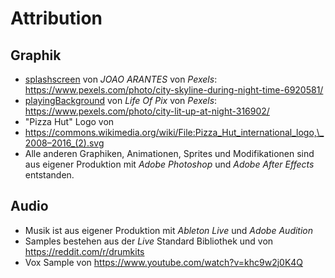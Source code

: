 
# Attribution

## Graphik

- [splashscreen](./src/main/java/com/javafwp/sprites/splashscreen.png) von *JOAO ARANTES* von *Pexels*: https://www.pexels.com/photo/city-skyline-during-night-time-6920581/
- [playingBackground](./src/main/java/com/javafwp/sprites/playingBackground.png) von *Life Of Pix* von *Pexels*: https://www.pexels.com/photo/city-lit-up-at-night-316902/
- "Pizza Hut" Logo von
- https://commons.wikimedia.org/wiki/File:Pizza_Hut_international_logo,\_2008–2016_(2).svg
- Alle anderen Graphiken, Animationen, Sprites und Modifikationen sind aus eigener Produktion mit *Adobe Photoshop* und *Adobe After Effects* entstanden.

## Audio

- Musik ist aus eigener Produktion mit *Ableton Live* und *Adobe Audition*
- Samples bestehen aus der *Live* Standard Bibliothek und von https://reddit.com/r/drumkits
- Vox Sample von https://www.youtube.com/watch?v=khc9w2j0K4Q
